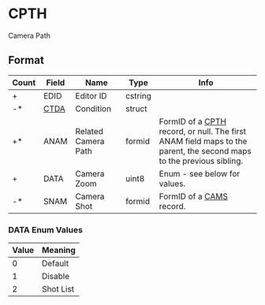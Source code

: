 CPTH
====

Camera Path

## Format

Count | Field | Name | Type | Info
------|-------|------|------|-----
+ | EDID | Editor ID | cstring |
-* | [CTDA](Fields/CTDA.md) | Condition | struct |
+* | ANAM | Related Camera Path | formid | FormID of a [CPTH](CPTH.md) record, or null. The first ANAM field maps to the parent, the second maps to the previous sibling.
+ | DATA | Camera Zoom | uint8 | Enum - see below for values.
-* | SNAM | Camera Shot | formid | FormID of a [CAMS](CAMS.md) record.

### DATA Enum Values

Value | Meaning
------|--------
0 | Default
1 | Disable
2 | Shot List
